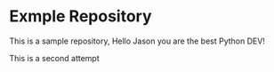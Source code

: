 # Exmple Repository
This is a sample repository, Hello Jason you are the best Python DEV!

This is a second attempt